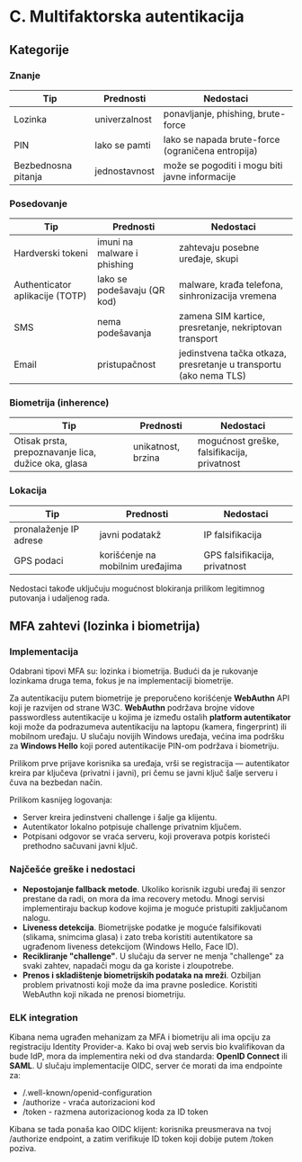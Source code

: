 # C. Multifaktorska autentikacija

## Kategorije

### Znanje

| Tip                 | Prednosti     | Nedostaci                                         |
| ------------------- | ------------- | ------------------------------------------------- |
| Lozinka             | univerzalnost | ponavljanje, phishing, brute-force                |
| PIN                 | lako se pamti | lako se napada brute-force (ograničena entropija) |
| Bezbednosna pitanja | jednostavnost | može se pogoditi i mogu biti javne informacije    |

### Posedovanje

| Tip                             | Prednosti                   | Nedostaci                                                         |
| ------------------------------- | --------------------------- | ----------------------------------------------------------------- |
| Hardverski tokeni               | imuni na malware i phishing | zahtevaju posebne uređaje, skupi                                  |
| Authenticator aplikacije (TOTP) | lako se podešavaju (QR kod) | malware, krađa telefona, sinhronizacija vremena                   |
| SMS                             | nema podešavanja            | zamena SIM kartice, presretanje, nekriptovan transport            |
| Email                           | pristupačnost               | jedinstvena tačka otkaza, presretanje u transportu (ako nema TLS) |

### Biometrija (inherence)

| Tip                                                 | Prednosti          | Nedostaci                                   |
| --------------------------------------------------- | ------------------ | ------------------------------------------- |
| Otisak prsta, prepoznavanje lica, dužice oka, glasa | unikatnost, brzina | mogućnost greške, falsifikacija, privatnost |

### Lokacija

| Tip                    | Prednosti                        | Nedostaci                     |
| ---------------------- | -------------------------------- | ----------------------------- |
| pronalaženje IP adrese | javni podatakž                   | IP falsifikacija              |
| GPS podaci             | korišćenje na mobilnim uređajima | GPS falsifikacija, privatnost |

Nedostaci takođe uključuju mogućnost blokiranja prilikom legitimnog putovanja i udaljenog rada.

## MFA zahtevi (lozinka i biometrija)

### Implementacija

Odabrani tipovi MFA su: lozinka i biometrija. Budući da je rukovanje lozinkama druga tema, fokus je na implementaciji biometrije.

Za autentikaciju putem biometrije je preporučeno korišćenje **WebAuthn** API koji je razvijen od strane W3C. **WebAuthn** podržava brojne vidove passwordless autentikacije u kojima je između ostalih **platform autentikator** koji može da podrazumeva autentikaciju na laptopu (kamera, fingerprint) ili mobilnom uređaju. U slučaju novijih Windows uređaja, većina ima podršku za **Windows Hello** koji pored autentikacije PIN-om podržava i biometriju.

Prilikom prve prijave korisnika sa uređaja, vrši se registracija — autentikator kreira par ključeva (privatni i javni), pri čemu se javni ključ šalje serveru i čuva na bezbedan način.

Prilikom kasnijeg logovanja:
- Server kreira jedinstveni challenge i šalje ga klijentu.
- Autentikator lokalno potpisuje challenge privatnim ključem.
- Potpisani odgovor se vraća serveru, koji proverava potpis koristeći prethodno sačuvani javni ključ.

### Najčešće greške i nedostaci

- **Nepostojanje fallback metode**. Ukoliko korisnik izgubi uređaj ili senzor prestane da radi, on mora da ima recovery metodu. Mnogi servisi implementiraju backup kodove kojima je moguće pristupiti zaključanom nalogu.
- **Liveness detekcija**. Biometrijske podatke je moguće falsifikovati (slikama, snimcima glasa) i zato treba koristiti autentikatore sa ugrađenom liveness detekcijom (Windows Hello, Face ID).
- **Recikliranje "challenge"**. U slučaju da server ne menja "challenge" za svaki zahtev, napadači mogu da ga koriste i zloupotrebe.
- **Prenos i skladištenje biometrijskih podataka na mreži**. Ozbiljan problem privatnosti koji može da ima pravne posledice. Koristiti WebAuthn koji nikada ne prenosi biometriju.

### ELK integration

Kibana nema ugrađen mehanizam za MFA i biometriju ali ima opciju za registraciju Identity Provider-a. Kako bi ovaj web servis bio kvalifikovan da bude IdP, mora da implementira neki od dva standarda: **OpenID Connect** ili **SAML**. U slučaju implementacije OIDC, server će morati da ima endpointe za:
- /.well-known/openid-configuration
- /authorize - vraća autorizacioni kod
- /token - razmena autorizacionog koda za ID token

Kibana se tada ponaša kao OIDC klijent: korisnika preusmerava na tvoj /authorize endpoint, a zatim verifikuje ID token koji dobije putem /token poziva.
